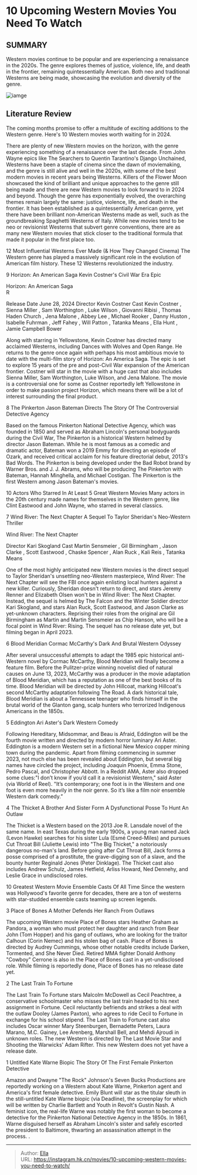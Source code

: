 # 10 Upcoming Western Movies You Need To Watch


## SUMMARY 


 Western movies continue to be popular and are experiencing a renaissance in the 2020s. 
 The genre explores themes of justice, violence, life, and death in the frontier, remaining quintessentially American. 
 Both neo and traditional Westerns are being made, showcasing the evolution and diversity of the genre. 

![iamge](https://static1.srcdn.com/wordpress/wp-content/uploads/2024/01/1-50.jpg)

## Literature Review

The coming months promise to offer a multitude of exciting additions to the Western genre. Here&#39;s 10 Western movies worth waiting for in 2024.




There are plenty of new Western movies on the horizon, with the genre experiencing something of a renaissance over the last decade. From John Wayne epics like The Searchers to Quentin Tarantino&#39;s Django Unchained, Westerns have been a staple of cinema since the dawn of moviemaking, and the genre is still alive and well in the 2020s, with some of the best modern movies in recent years being Westerns. Killers of the Flower Moon showcased the kind of brilliant and unique approaches to the genre still being made and there are new Western movies to look forward to in 2024 and beyond.
Though the genre has exponentially evolved, the overarching themes remain largely the same: justice, violence, life, and death in the frontier. It has been established as a quintessentially American genre, yet there have been brilliant non-American Westerns made as well, such as the groundbreaking Spaghetti Westerns of Italy. While new movies tend to be neo or revisionist Westerns that subvert genre conventions, there are as many new Western movies that stick closer to the traditional formula that made it popular in the first place too.
            
 
 12 Most Influential Westerns Ever Made (&amp; How They Changed Cinema) 
The Western genre has played a massively significant role in the evolution of American film history. These 12 Westerns revolutionized the industry.












 








 9  Horizon: An American Saga 
Kevin Costner&#39;s Civil War Era Epic


 







  Horizon: An American Saga  
R



  Release Date    June 28, 2024     Director    Kevin Costner     Cast    Kevin Costner , Sienna Miller , Sam Worthington , Luke Wilson , Giovanni Ribisi , Thomas Haden Church , Jena Malone , Abbey Lee , Michael Rooker , Danny Huston , Isabelle Fuhrman , Jeff Fahey , Will Patton , Tatanka Means , Ella Hunt , Jamie Campbell Bower    


Along with starring in Yellowstone, Kevin Costner has directed many acclaimed Westerns, including Dances with Wolves and Open Range. He returns to the genre once again with perhaps his most ambitious movie to date with the multi-film story of Horizon: An America Saga. The epic is set to explore 15 years of the pre and post-Civil War expansion of the American frontier.
Costner will star in the movie with a huge cast that also includes Sienna Miller, Sam Worthington, Luke Wilson, and Jena Malone. The movie is a controversial one for some as Costner reportedly left Yellowstone in order to make passion project Horizon, which means there will be a lot of interest surrounding the final product.





 8  The Pinkerton 
Jason Bateman Directs The Story Of The Controversial Detective Agency
        

Based on the famous Pinkerton National Detective Agency, which was founded in 1850 and served as Abraham Lincoln&#39;s personal bodyguards during the Civil War, The Pinkerton is a historical Western helmed by director Jason Bateman. While he is most famous as a comedic and dramatic actor, Bateman won a 2019 Emmy for directing an episode of Ozark, and received critical acclaim for his feature directorial debut, 2013&#39;s Bad Words. The Pinkerton is being developed under the Bad Robot brand by Warner Bros. and J. J. Abrams, who will be producing The Pinkerton with Bateman, Hannah Minghella, and Michael Costigan. The Pinkerton is the first Western among Jason Bateman&#39;s movies.
            
 
 10 Actors Who Starred In At Least 5 Great Western Movies 
Many actors in the 20th century made names for themselves in the Western genre, like Clint Eastwood and John Wayne, who starred in several classics.








 7  Wind River: The Next Chapter 
A Sequel To Taylor Sheridan&#39;s Neo-Western Thriller


 







  Wind River: The Next Chapter  


  Director    Kari Skogland     Cast    Martin Sensmeier , Gil Birmingham , Jason Clarke , Scott Eastwood , Chaske Spencer , Alan Ruck , Kali Reis , Tatanka Means    


One of the most highly anticipated new Western movies is the direct sequel to Taylor Sheridan&#39;s unsettling neo-Western masterpiece, Wind River: The Next Chapter will see the FBI once again enlisting local hunters against a new killer. Curiously, Sheridan doesn&#39;t return to direct, and stars Jeremy Renner and Elizabeth Olsen won&#39;t be in Wind River: The Next Chapter.
Instead, the sequel is helmed by The Falcon and the Winter Soldier director Kari Skogland, and stars Alan Ruck, Scott Eastwood, and Jason Clarke as yet-unknown characters. Reprising their roles from the original are Gil Birmingham as Martin and Martin Sensmeier as Chip Hanson, who will be a focal point in Wind River: Rising. The sequel has no release date yet, but filming began in April 2023.





 6  Blood Meridian 
Cormac McCarthy&#39;s Dark And Brutal Western Odyssey
        

After several unsuccessful attempts to adapt the 1985 epic historical anti-Western novel by Cormac McCarthy, Blood Meridian will finally become a feature film. Before the Pulitzer-prize winning novelist died of natural causes on June 13, 2023, McCarthy was a producer in the movie adaptation of Blood Meridian, which has a reputation as one of the best books of its time. Blood Meridian will be directed by John Hillcoat, marking Hillcoat&#39;s second McCarthy adaptation following The Road. A dark historical tale, Blood Meridian is about a Tennessee teenager who finds himself in the brutal world of the Glanton gang, scalp hunters who terrorized Indigenous Americans in the 1850s.





 5  Eddington 
Ari Aster&#39;s Dark Western Comedy


 







Following Hereditary, Midsommar, and Beau is Afraid, Eddington will be the fourth movie written and directed by modern horror luminary Ari Aster. Eddington is a modern Western set in a fictional New Mexico copper mining town during the pandemic. Apart from filming commencing in summer 2023, not much else has been revealed about Eddington, but several big names have circled the project, including Joaquin Phoenix, Emma Stone, Pedro Pascal, and Christopher Abbott.
In a Reddit AMA, Aster also dropped some clues:&#34;I don’t know if you’d call it a revisionist Western,&#34; said Aster (via World of Reel). &#34;It’s contemporary; one foot is in the Western and one foot is even more heavily in the noir genre. So it’s like a film noir ensemble Western dark comedy.”





 4  The Thicket 
A Brother And Sister Form A Dysfunctional Posse To Hunt An Outlaw
        

The Thicket is a Western based on the 2013 Joe R. Lansdale novel of the same name. In east Texas during the early 1900s, a young man named Jack (Levon Hawke) searches for his sister Lula (Esmé Creed-Miles) and pursues Cut Throat Bill (Juliette Lewis) into &#34;The Big Thicket,&#34; a notoriously dangerous no-man&#39;s land. Before going after Cut Throat Bill, Jack forms a posse comprised of a prostitute, the grave-digging son of a slave, and the bounty hunter Reginald Jones (Peter Dinklage). The Thicket cast also includes Andrew Schulz, James Hetfield, Arliss Howard, Ned Dennehy, and Leslie Grace in undisclosed roles.
            
 
 10 Greatest Western Movie Ensemble Casts Of All Time 
Since the western was Hollywood&#39;s favorite genre for decades, there are a ton of westerns with star-studded ensemble casts teaming up screen legends.








 3  Place of Bones 
A Mother Defends Her Ranch From Outlaws
        

The upcoming Western movie Place of Bones stars Heather Graham as Pandora, a woman who must protect her daughter and ranch from Bear John (Tom Hopper) and his gang of outlaws, who are looking for the traitor Calhoun (Corin Nemec) and his stolen bag of cash. Place of Bones is directed by Audrey Cummings, whose other notable credits include Darken, Tormented, and She Never Died. Retired MMA fighter Donald Anthony &#34;Cowboy&#34; Cerrone is also in the Place of Bones cast in a yet-undisclosed role. While filming is reportedly done, Place of Bones has no release date yet.





 2  The Last Train To Fortune 
        

The Last Train To Fortune stars Malcolm McDowell as Cecil Peachtree, a conservative schoolmaster who misses the last train headed to his next assignment in Fortune. Cecil reluctantly befriends and strikes a deal with the outlaw Dooley (James Paxton), who agrees to ride Cecil to Fortune in exchange for his school stipend. The Last Train to Fortune cast also includes Oscar winner Mary Steenburgen, Bernadette Peters, Laura Marano, M.C. Gainey, Lee Arenberg, Marshall Bell, and Mehdi Ajroudi in unknown roles. The new Western is directed by The Last Movie Star and Shooting the Warwicks&#39; Adam Rifter. This new Western does not yet have a release date.





 1  Untitled Kate Warne Biopic 
The Story Of The First Female Pinkerton Detective
        

Amazon and Dwayne &#34;The Rock&#34; Johnson&#39;s Seven Bucks Productions are reportedly working on a Western about Kate Warne, Pinkerton agent and America&#39;s first female detective. Emily Blunt will star as the titular sleuth in the still-untitled Kate Warne biopic (via Deadline), the screenplay for which will be written by Charlie Bartlett and Youth in Revolt&#39;s Gustin Nash. A feminist icon, the real-life Warne was notably the first woman to become a detective for the Pinkerton National Detective Agency in the 1850s. In 1861, Warne disguised herself as Abraham Lincoln&#39;s sister and safely escorted the president to Baltimore, thwarting an assassination attempt in the process.
.

---

> Author: [Ella](https://instagram.hk.cn/)  
> URL: https://instagram.hk.cn/movies/10-upcoming-western-movies-you-need-to-watch/  

